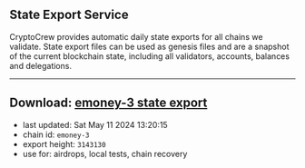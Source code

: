 ## State Export Service
CryptoCrew provides automatic daily state exports for all chains we validate. State export files can be used as genesis files and are a snapshot of the current blockchain state, including all validators, accounts, balances and delegations.

---
**Download: [emoney-3 state export](https://dl-eu2.ccvalidators.com/SERVICE/emoney/emoney-3_export_3143130.json)**
---

- last updated: Sat May 11 2024 13:20:15
- chain id: `emoney-3`
- export height: `3143130`
- use for: airdrops, local tests, chain recovery
